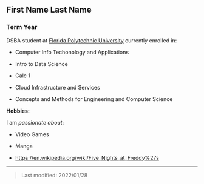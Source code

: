## First Name Last Name

### Term Year 

DSBA student at [Florida Polytechnic University](https://www.floridapoly.edu) currently enrolled in: 

- Computer Info Techonology and Applications

- Intro to Data Science

- Calc 1

- Cloud Infrastructure and Services

- Concepts and Methods for Engineering and Computer Science

**Hobbies:**

I am _passionate about_: 

- Video Games

- Manga

- https://en.wikipedia.org/wiki/Five_Nights_at_Freddy%27s

***

> Last modified: 2022/01/28
